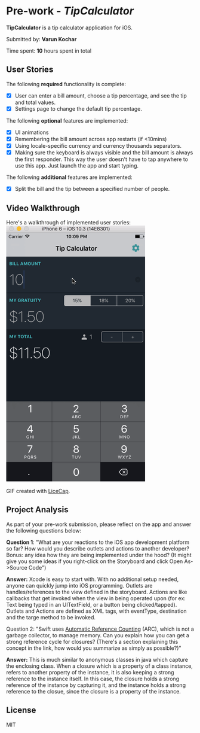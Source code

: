# Pre-work - *TipCalculator*

**TipCalculator** is a tip calculator application for iOS.

Submitted by: **Varun Kochar**

Time spent: **10** hours spent in total

## User Stories

The following **required** functionality is complete:

* [x] User can enter a bill amount, choose a tip percentage, and see the tip and total values.
* [x] Settings page to change the default tip percentage.

The following **optional** features are implemented:
* [x] UI animations
* [x] Remembering the bill amount across app restarts (if <10mins)
* [x] Using locale-specific currency and currency thousands separators.
* [x] Making sure the keyboard is always visible and the bill amount is always the first responder. This way the user doesn't have to tap anywhere to use this app. Just launch the app and start typing.

The following **additional** features are implemented:

- [x] Split the bill and the tip between a specified number of people.

## Video Walkthrough 

Here's a walkthrough of implemented user stories:
![Video Walkthrough](demo.gif)

GIF created with [LiceCap](http://www.cockos.com/licecap/).

## Project Analysis

As part of your pre-work submission, please reflect on the app and answer the following questions below:

**Question 1**: "What are your reactions to the iOS app development platform so far? How would you describe outlets and actions to another developer? Bonus: any idea how they are being implemented under the hood? (It might give you some ideas if you right-click on the Storyboard and click Open As->Source Code")

**Answer:** Xcode is easy to start with. With no additional setup needed, anyone can quickly jump into iOS programming. Outlets are handles/references to the view defined in the storyboard. Actions are like callbacks that get invoked when the view in being operated upon (for ex: Text being typed in an UITextField, or a button being clicked/tapped). Outlets and Actions are defined as XML tags, with eventType, destination and the targe method to be invoked.

Question 2: "Swift uses [Automatic Reference Counting](https://developer.apple.com/library/content/documentation/Swift/Conceptual/Swift_Programming_Language/AutomaticReferenceCounting.html#//apple_ref/doc/uid/TP40014097-CH20-ID49) (ARC), which is not a garbage collector, to manage memory. Can you explain how you can get a strong reference cycle for closures? (There's a section explaining this concept in the link, how would you summarize as simply as possible?)"

**Answer:** This is much similar to anonymous classes in java which capture the enclosing class. When a closure which is a property of a class instance, refers to another property of the instance, it is also keeping a strong reference to the instance itself. In this case, the closure holds a strong reference of the instance by capturing it, and the instance holds a strong reference to the closue, since the closure is a property of the instance.


## License
MIT
